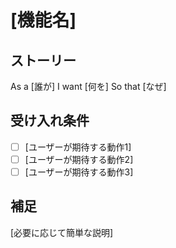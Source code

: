 # [機能名]

## ストーリー
As a [誰が]
I want [何を]
So that [なぜ]

## 受け入れ条件
- [ ] [ユーザーが期待する動作1]
- [ ] [ユーザーが期待する動作2]
- [ ] [ユーザーが期待する動作3]

## 補足
[必要に応じて簡単な説明]